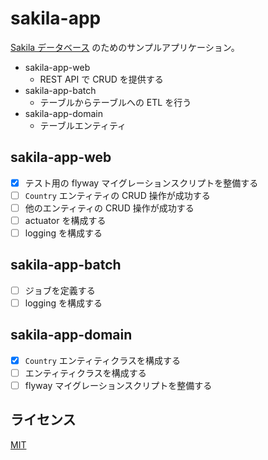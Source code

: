 # sakila-app

[Sakila データベース](https://github.com/jOOQ/jOOQ/tree/main/jOOQ-examples/Sakila/) のためのサンプルアプリケーション。

* sakila-app-web
    - REST API で CRUD を提供する
* sakila-app-batch
    - テーブルからテーブルへの ETL を行う
* sakila-app-domain
    - テーブルエンティティ

## sakila-app-web

* [x] テスト用の flyway マイグレーションスクリプトを整備する
* [ ] `Country` エンティティの CRUD 操作が成功する
* [ ] 他のエンティティの CRUD 操作が成功する
* [ ] actuator を構成する
* [ ] logging を構成する

## sakila-app-batch

* [ ] ジョブを定義する
* [ ] logging を構成する

## sakila-app-domain

* [x] `Country` エンティティクラスを構成する
* [ ] エンティティクラスを構成する
* [ ] flyway マイグレーションスクリプトを整備する

## ライセンス

[MIT](./LICENSE)

